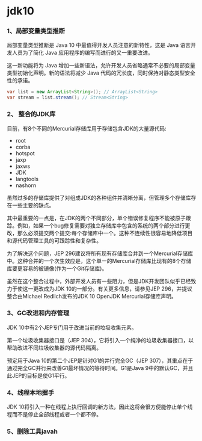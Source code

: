 # jdk10  

### 1、局部变量类型推断

局部变量类型推断是 Java 10 中最值得开发人员注意的新特性，这是 Java 语言开发人员为了简化 Java 应用程序的编写而进行的又一重要改进。

这一新功能将为 Java 增加一些新语法，允许开发人员省略通常不必要的局部变量类型初始化声明。新的语法将减少 Java 代码的冗长度，同时保持对静态类型安全性的承诺。

```java
var list = new ArrayList<String>(); // ArrayList<String>
var stream = list.stream(); // Stream<String>
```

### 2、 **整合的JDK库**

目前，有8个不同的Mercurial存储库用于存储包含JDK的大量源代码:

- root
- corba
- hotspot
- jaxp
- jaxws
- JDK
- langtools
- nashorn

虽然过多的存储库提供了对组成JDK的各种组件并清晰分离，但管理多个存储库存在一些主要的缺点。

其中最重要的一点是，在JDK的两个不同部分，单个错误修复程序不能被原子跟踪。例如，如果一个bug修复需要对独立存储库中包含的系统的两个部分进行更改，那么必须提交两个提交:每个存储库中一个。这种不连续性很容易地降低项目和源代码管理工具的可跟踪性和复杂性。

为了解决这个问题，JEP 296建议将所有现有存储库合并到一个Mercurial存储库中。这种合并的一个次生效应是，这个单一的Mercurial存储库比现有的8个存储库要更容易的被镜像(作为一个Git存储库)。

虽然在这个整合过程中，外部开发人员有一些阻力，但是JDK开发团队似乎已经致力于使这一更改成为JDK 10的一部分。有关更多信息，请参见JEP 296，并提议整合由Michael Redlich发布的JDK 10 OpenJDK Mercurial存储库声明。

### 3、**GC改进和内存管理**

JDK 10中有2个JEP专门用于改进当前的垃圾收集元素。

第一个垃圾收集器接口是（JEP 304），它将引入一个纯净的垃圾收集器接口，以帮助改进不同垃圾收集器的源代码隔离。

预定用于Java 10的第二个JEP是针对G1的并行完全GC（JEP 307），其重点在于通过完全GC并行来改善G1最坏情况的等待时间。G1是Java 9中的默认GC，并且此JEP的目标是使G1平行。

### 4、**线程本地握手**

JDK 10将引入一种在线程上执行回调的新方法，因此这将会很方便能停止单个线程而不是停止全部线程或者一个都不停。

### 5、**删除工具javah**





